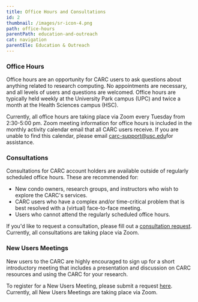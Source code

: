 ```yaml
---
title: Office Hours and Consultations
id: 2
thumbnail: /images/sr-icon-4.png
path: office-hours
parentPath: education-and-outreach
cat: navigation
parentEle: Education & Outreach
---
```


### Office Hours

Office hours are an opportunity for CARC users to ask questions about anything related to research computing. No appointments are necessary, and all levels of users and questions are welcomed. Office hours are typically held weekly at the University Park campus (UPC) and twice a month at the Health Sciences campus (HSC).

Currently, all office hours are taking place via Zoom every Tuesday from 2:30-5:00 pm. Zoom meeting information for office hours is included in the monthly activity calendar email that all CARC users receive. If you are unable to find this calendar, please email <carc-support@usc.edu>for assistance.

### Consultations

Consultations for CARC account holders are available outside of regularly scheduled office hours. These are recommended for:

 - New condo owners, research groups, and instructors who wish to explore the CARC's services.
 - CARC users who have a complex and/or time-critical problem that is best resolved with a (virtual) face-to-face meeting.
 - Users who cannot attend the regularly scheduled office hours.

If you'd like to request a consultation, please fill out a [consultation request](https://usc.qualtrics.com/jfe/form/SV_cYiW9xq8lug7yjb). Currently, all consultations are taking place via Zoom.

### New Users Meetings

New users to the CARC are highly encouraged to sign up for a short introductory meeting that includes a presentation and discussion on CARC resources and using the CARC for your research.

To register for a New Users Meeting, please submit a request [here](https://usc.qualtrics.com/jfe/form/SV_cYiW9xq8lug7yj). Currently, all New Users Meetings are taking place via Zoom.

